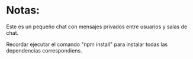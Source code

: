 # Notas:

Este es un pequeño chat con mensajes privados entre usuarios y salas de chat.

Recordar ejecutar el comando "npm install" para instalar todas las dependencias correspondiens.